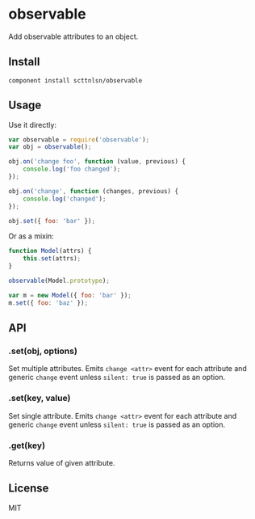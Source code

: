 observable
==========

Add observable attributes to an object.

## Install

    component install scttnlsn/observable

## Usage

Use it directly:

```js
var observable = require('observable');
var obj = observable();

obj.on('change foo', function (value, previous) {
    console.log('foo changed');
});

obj.on('change', function (changes, previous) {
    console.log('changed');
});

obj.set({ foo: 'bar' });
```

Or as a mixin:

```js
function Model(attrs) {
    this.set(attrs);
}

observable(Model.prototype);

var m = new Model({ foo: 'bar' });
m.set({ foo: 'baz' });
```

## API

### .set(obj, options)

Set multiple attributes.  Emits `change <attr>` event for each attribute and generic `change` event unless `silent: true` is passed as an option.

### .set(key, value)

Set single attribute.  Emits `change <attr>` event for each attribute and generic `change` event unless `silent: true` is passed as an option.

### .get(key)

Returns value of given attribute.

## License

MIT